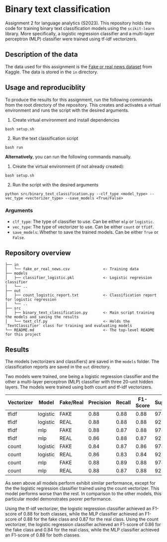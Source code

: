 # Binary text classification
Assignment 2 for language analytics (S2023). This repository holds the code for training binary text classification models using the `scikit-learn` library. More specifically, a logistic regression classifier and a multi-layer perceptron (MLP) classifier were trained using tf-idf vectorizers.

## Description of the data
The data used for this assignment is the [Fake or real news dataset](https://www.kaggle.com/datasets/nopdev/real-and-fake-news-dataset) from Kaggle. The data is stored in the `in` directory.

## Usage and reproduciblity
To produce the results for this assignment, run the following commands from the root directory of the repository. This creates and activates a virtual environment and runs the script with the desired arguments.
1. Create virtual environment and install dependencies
```
bash setup.sh
```
2. Run the text classification script
```
bash run
```

**Alternatively**, you can run the following commands manually.

1. Create the virtual environment (if not already created):
```
bash setup.sh
```

2. Run the script with the desired arguments
```
python src/binary_text_classification.py --clf_type <model_type> --vec_type <vectorizer_type> --save_models <True/False>
```

### Arguments
- `clf_type`: The type of classifier to use. Can be either `mlp` or `logistic`.
- `vec_type`: The type of vectorizer to use. Can be either `count` or `tfidf`.
- `save_models`: Whether to save the trained models. Can be either `True` or `False`.


## Repository overview
```
├── in
│   └── fake_or_real_news.csv               <- Training data
├── models                                 
│   ├── classifier_logistic.pkl             <- Logistic regression classifier
│   └── ..
├── out
│   ├── count_logistic_report.txt           <- Classification report for logistic regression  
│   └── ..
├── src
│   ├── binary_text_classification.py       <- Main script training the models and saving the results
│   └── text_clf.py                         <- Holds the `TextClassifier` class for training and evaluating models
└── README.md                               <- The top-level README for this project
```

## Results
The models (vectorizers and classifiers) are saved in the `models` folder. The classification reports are saved in the `out` directory.

Two models were trained, one being a logistic regression classifier and the other a multi-layer perceptron (MLP) classifier with three 20-unit hidden layers. The models were trained using both count and tf-idf vectorizers.


|   Vectorizer    |   Model    | Fake/Real | Precision | Recall | F1-Score | Support |
|-----------------|------------|-----------|-----------|--------|----------|---------|
| tfidf           | logistic   |   FAKE    |   0.88    |  0.88  |   0.88   |   974   |
| tfidf           | logistic   |   REAL    |   0.88    |  0.88  |   0.88   |   927   |
| tfidf           | mlp        |   FAKE    |   0.88    |  0.87  |   0.88   |   974   |
| tfidf           | mlp        |   REAL    |   0.86    |  0.88  |   0.87   |   927   |
| count           | logistic   |   FAKE    |   0.84    |  0.87  |   0.86   |   974   |
| count           | logistic   |   REAL    |   0.86    |  0.83  |   0.84   |   927   |
| count           | mlp        |   FAKE    |   0.88    |  0.89  |   0.88   |   974   |
| count           | mlp        |   REAL    |   0.88    |  0.87  |   0.88   |   927   |

As seen above all models perform exhibit similar performance, except for the the logistic regression classifier trained using the count vectorizer. This model performs worse than the rest. In comparison to the other models, this particular model demonstrates poorer performance.

Using the tf-idf vectorizer, the logistic regression classifier achieved an F1-score of 0.88 for both classes, while the MLP classifier achieved an F1-score of 0.88 for the fake class and 0.87 for the real class. Using the count vectorizer, the logistic regression classifier achieved an F1-score of 0.86 for the fake class and 0.84 for the real class, while the MLP classifier achieved an F1-score of 0.88 for both classes.
